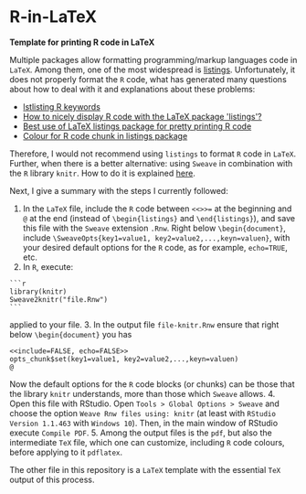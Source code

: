 # R-in-LaTeX
**Template for printing R code in LaTeX**

Multiple packages allow formatting programming/markup languages code in `LaTeX`. Among them, one of the most widespread is [listings](https://ctan.org/pkg/listings). Unfortunately, it does not properly format the `R` code, what has generated many questions about how to deal with it and explanations about these problems:
* [lstlisting R keywords](https://tex.stackexchange.com/a/218287/8639)
* [How to nicely display R code with the LaTeX package 'listings'?](https://r.789695.n4.nabble.com/How-to-nicely-display-R-code-with-the-LaTeX-package-listings-td4648110.html)
* [Best use of LaTeX listings package for pretty printing R code](https://stat.ethz.ch/pipermail/r-help/2006-September/113658.html)
* [Colour for R code chunk in listings package](https://stackoverflow.com/questions/21402157/colour-for-r-code-chunk-in-listings-package/21468454)

Therefore, I would not recommend using `listings` to format `R` code in `LaTeX`. Further, when there is a better alternative: using `Sweave` in combination with the `R` library `knitr`. How to do it is explained [here](https://www.r-bloggers.com/getting-started-with-sweave-knitr/). 

Next, I give a summary with the steps I currently followed:

  1. In the `LaTeX` file, include the `R` code between `<<>>=` at the beginning and `@` at the end (instead of `\begin{listings}` and `\end{listings}`), and save this file with the `Sweave` extension `.Rnw`. Right below `\begin{document}`, include `\SweaveOpts{key1=value1, key2=value2,...,keyn=valuen}`, with your desired default options for the `R` code, as for example, `echo=TRUE`, etc.
  2. In `R`, execute:
    
    ```r
    library(knitr)
    Sweave2knitr("file.Rnw")
    ```  
  applied to your file.
  3. In the output file `file-knitr.Rnw` ensure that right below `\begin{document}` you has
  
  ```
  <<include=FALSE, echo=FALSE>>
  opts_chunk$set(key1=value1, key2=value2,...,keyn=valuen)
  @
  ```
  Now the default options for the `R` code blocks (or chunks) can be those that the library `knitr` understands, more than those which `Sweave` allows.
  4. Open this file with RStudio. Open `Tools > Global Options > Sweave` and choose the option `Weave Rnw files using: knitr` (at least with `RStudio Version 1.1.463` with `Windows 10`). Then, in the main window of RStudio execute `Compile PDF`.
  5. Among the output files is the `pdf`, but also the intermediate `TeX` file, which one can customize, including `R` code colours, before applying to it `pdflatex`.

The other file in this repository is a `LaTeX` template with the essential `TeX` output of this process.
   
